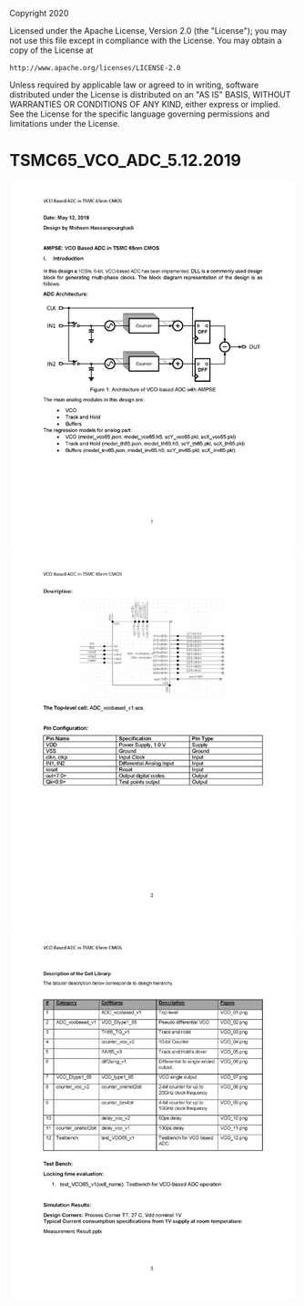 Copyright 2020

Licensed under the Apache License, Version 2.0 (the "License");
you may not use this file except in compliance with the License.
You may obtain a copy of the License at

    http://www.apache.org/licenses/LICENSE-2.0

Unless required by applicable law or agreed to in writing, software
distributed under the License is distributed on an "AS IS" BASIS,
WITHOUT WARRANTIES OR CONDITIONS OF ANY KIND, either express or implied.
See the License for the specific language governing permissions and
limitations under the License.

# TSMC65_VCO_ADC_5.12.2019

<img src="Documentation/images/VCO_ADC_AMPSE_Page_1.png">
<img src="Documentation/images/VCO_ADC_AMPSE_Page_2.png">
<img src="Documentation/images/VCO_ADC_AMPSE_Page_3.png">
